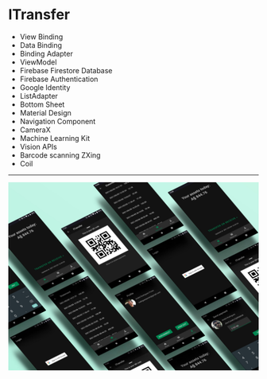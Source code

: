 # ITransfer

* View Binding
* Data Binding
* Binding Adapter
* ViewModel
* Firebase Firestore Database
* Firebase Authentication
* Google Identity
* ListAdapter
* Bottom Sheet
* Material Design
* Navigation Component
* CameraX
* Machine Learning Kit
* Vision APIs
* Barcode scanning ZXing
* Coil

---

<img src="https://raw.githubusercontent.com/rodriguesporan/ITransfer/main/images/app-screen-mock-up.jpg">
